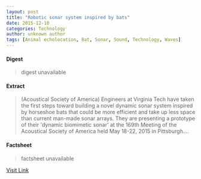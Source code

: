 ```yaml
---
layout: post
title: "Robotic sonar system inspired by bats"
date: 2015-12-10
categories: Technology
author: unknown author
tags: [Animal echolocation, Bat, Sonar, Sound, Technology, Waves]
---
```



#### Digest
>digest unavailable

#### Extract
>(Acoustical Society of America) Engineers at Virginia Tech have taken the first steps toward building a novel dynamic sonar system inspired by horseshoe bats that could be more efficient and take up less space than current man-made sonar arrays. They are presenting a prototype of their 'dynamic biomimetic sonar' at the 169th Meeting of the Acoustical Society of America held May 18-22, 2015 in Pittsburgh....

#### Factsheet
>factsheet unavailable

[Visit Link](http://www.eurekalert.org/pub_releases/2015-05/asoa-rss050815.php)


